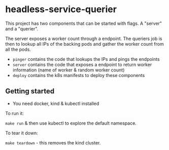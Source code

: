 # headless-service-querier

This project has two components that can be started with flags. A "server" and a "querier".

The server exposes a worker count through a endpoint. 
The queriers job is then to lookup all IPs of the backing pods and gather the worker count from all the pods.

- `pinger` contains the code that lookups the IPs and pings the endpoints
- `server` contains the code that exposes a endpoint to return worker information (name of worker & random worker count)
- `deploy` contains the k8s manifests to deploy these components

## Getting started

- You need docker, kind & kubectl installed 

To run it: 

`make run` & then use kubectl to explore the default namespace.

To tear it down: 

`make teardown` - this removes the kind cluster. 
